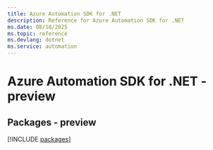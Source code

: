 ```yaml
---
title: Azure Automation SDK for .NET
description: Reference for Azure Automation SDK for .NET
ms.date: 08/18/2025
ms.topic: reference
ms.devlang: dotnet
ms.service: automation
---
```

# Azure Automation SDK for .NET - preview
## Packages - preview
[!INCLUDE [packages](automation-index.md)]